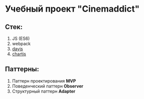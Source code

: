 # Учебный проект "Cinemaddict"

## Стек: 
1. JS (ES6)
2. webpack
3. [dayjs](https://day.js.org/)
4. [chartjs](https://www.chartjs.org/)

## Паттерны: 
1. Паттерн проектирования <b>MVP</b>
2. Поведенческий паттерн <b>Observer</b>
3. Структурный паттерн <b>Adapter</b>

